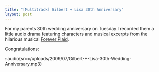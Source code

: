 ```yaml
---
title: "[Multitrack] Gilbert + Lisa 30th Anniversary"
layout: post
---
```


For my parents 30th wedding anniversary on Tuesday I recorded them a little audio drama featuring characters and musical excerpts from the hilarious musical [Forever Plaid](http://en.wikipedia.org/wiki/Forever_Plaid). 

Congratulations:

::audio{src=/uploads/2009/07/Gilbert-+-Lisa-30th-Wedding-Anniversary.mp3}